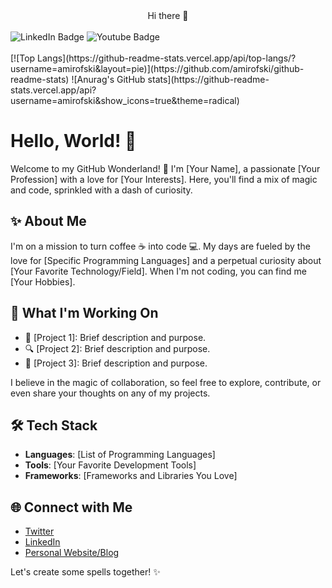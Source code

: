 <center>Hi there 👋</center>
<br/>
<div id="badges">
  <img src="https://img.shields.io/badge/LinkedIn-blue?style=for-the-badge&logo=linkedin&logoColor=white" alt="LinkedIn Badge"/>
  <img src="https://img.shields.io/badge/YouTube-red?style=for-the-badge&logo=youtube&logoColor=white" alt="Youtube Badge"/>
</div>
<br/>
[![Top Langs](https://github-readme-stats.vercel.app/api/top-langs/?username=amirofski&layout=pie)](https://github.com/amirofski/github-readme-stats)
![Anurag's GitHub stats](https://github-readme-stats.vercel.app/api?username=amirofski&show_icons=true&theme=radical)

# Hello, World! 👋

Welcome to my GitHub Wonderland! 🌟 I'm [Your Name], a passionate [Your Profession] with a love for [Your Interests]. Here, you'll find a mix of magic and code, sprinkled with a dash of curiosity. 

## ✨ About Me

I'm on a mission to turn coffee ☕ into code 💻. My days are fueled by the love for [Specific Programming Languages] and a perpetual curiosity about [Your Favorite Technology/Field]. When I'm not coding, you can find me [Your Hobbies].

## 🚀 What I'm Working On

- 🌈 [Project 1]: Brief description and purpose.
- 🔍 [Project 2]: Brief description and purpose.
- 🚀 [Project 3]: Brief description and purpose.

I believe in the magic of collaboration, so feel free to explore, contribute, or even share your thoughts on any of my projects.

## 🛠️ Tech Stack

- **Languages**: [List of Programming Languages]
- **Tools**: [Your Favorite Development Tools]
- **Frameworks**: [Frameworks and Libraries You Love]

## 🌐 Connect with Me

- [Twitter](https://twitter.com/yourtwitterhandle)
- [LinkedIn](https://www.linkedin.com/in/yourlinkedinprofile)
- [Personal Website/Blog](https://www.yourwebsite.com)

Let's create some spells together! ✨
